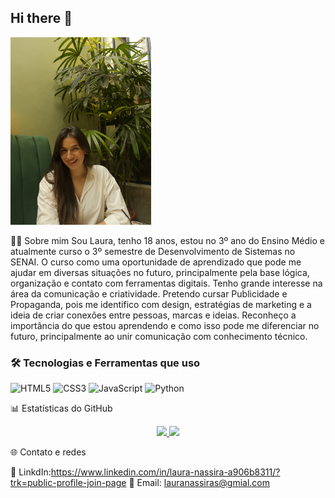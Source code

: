 ## Hi there 👋

<img src="https://github.com/LauraNassira/LauraNassira/blob/main/assets/eu.JPEG"  height="300"/> 


💁‍♀️ Sobre mim
Sou Laura, tenho 18 anos, estou no 3º ano do Ensino Médio e atualmente curso o 3º semestre de Desenvolvimento de Sistemas no SENAI.
O curso como uma oportunidade de aprendizado que pode me ajudar em diversas situações no futuro, principalmente pela base lógica, organização e contato com ferramentas digitais.
Tenho grande interesse na área da comunicação e criatividade. Pretendo cursar Publicidade e Propaganda, pois me identifico com design, estratégias de marketing e a ideia de criar conexões entre pessoas, marcas e ideias.
Reconheço a importância do que estou aprendendo e como isso pode me diferenciar no futuro, principalmente ao unir comunicação com conhecimento técnico.


<h3>🛠️ Tecnologias e Ferramentas que uso</h3>
<p align="left">
  <img src="https://cdn.jsdelivr.net/gh/devicons/devicon/icons/html5/html5-original.svg" alt="HTML5" width="40" height="40"/>
  <img src="https://cdn.jsdelivr.net/gh/devicons/devicon/icons/css3/css3-original.svg" alt="CSS3" width="40" height="40"/>
  <img src="https://cdn.jsdelivr.net/gh/devicons/devicon/icons/javascript/javascript-original.svg" alt="JavaScript" width="40" height="40"/>
  <img src="https://cdn.jsdelivr.net/gh/devicons/devicon/icons/python/python-original.svg" alt="Python" width="40" height="40"/>
</p> 

📊 Estatísticas do GitHub
<div align="center"> 
  <a href="https://github.com/LauraNassira"> 
    <img height="100em" src="https://github-readme-stats.vercel.app/api?username=LauraNassira&show_icons=true&theme=dracula&include_all_commits=true&count_private=true"/> 
    <img height="130em" src="https://github-readme-stats.vercel.app/api/top-langs/?username=LauraNassira&layout=compact&langs_count=10&theme=dracula"/> 
  </a> 
</div>

🌐 Contato e redes

💼 LinkdIn:https://www.linkedin.com/in/laura-nassira-a906b8311/?trk=public-profile-join-page
📧 Email: lauranassiras@gmial.com

